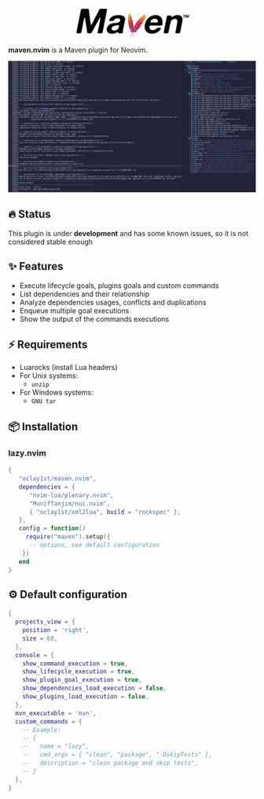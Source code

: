 <br/>
<div align="center">
  <a  href="https://github.com/oclay1st/maven.nvim">
    <img src="assets/maven.png" alt="Logo" >
  </a>
</div>

**maven.nvim** is a Maven plugin for Neovim.

<div>
  <img src ="assets/screenshot.png">
</div>

## 🔥 Status
This plugin is under **development** and has some known issues, so it is not considered stable enough

## ✨ Features

- Execute lifecycle goals, plugins goals and custom commands
- List dependencies and their relationship
- Analyze dependencies usages, conflicts and duplications
- Enqueue multiple goal executions
- Show the output of the commands executions

## ⚡️ Requirements

-  Luarocks (install Lua headers)
-  For Unix systems:
   - `unzip`
-  For Windows systems:
   - `GNU tar`

## 📦 Installation

### lazy.nvim

```lua
{
   "oclay1st/maven.nvim",
   dependencies = {
      "nvim-lua/plenary.nvim",
      "MunifTanjim/nui.nvim",
      { "oclay1st/xml2lua", build = "rockspec" },
   },
   config = function()
     require("maven").setup({
      -- options, see default configuration
    })
   end
}
```

## ⚙️  Default configuration

```lua
{
  projects_view = {
    position = 'right',
    size = 68,
  },
  console = {
    show_command_execution = true,
    show_lifecycle_execution = true,
    show_plugin_goal_execution = true,
    show_dependencies_load_execution = false,
    show_plugins_load_execution = false,
  },
  mvn_executable = 'mvn',
  custom_commands = {
    -- Example: 
    -- {
    --   name = "lazy",
    --   cmd_args = { "clean", "package", "-DskipTests" },
    --   description = "clean package and skip tests",
    -- }
  }, 
}
```

